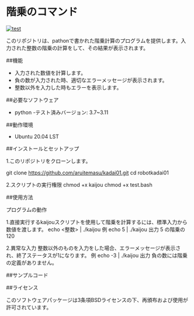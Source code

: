 # 階乗のコマンド
[![test](https://github.com/aruitemasu/kadai01/actions/workflows/test.yml/badge.svg)](https://github.com/aruitemasu/kadai01/actions/workflows/test.yml)

このリポジトリは、pathonで書かれた階乗計算のプログラムを提供します。入力された整数の階乗の計算をして、その結果が表示されます。

##機能

- 入力された数値を計算します。
- 負の数が入力された時、適切なエラーメッセージが表示されます。
- 整数以外を入力した時もエラーを表示します。

##必要なソフトウェア
- python
   -テスト済みバージョン: 3.7~3.11

##動作環境
- Ubuntu 20.04 LST

##インストールとセットアップ

1.このリポジトリをクローンします。

git clone https://github.com/aruitemasu/kadai01.git
cd robotkadai01

2.スクリプトの実行権限
chmod +x kaijou
chmod +x test.bash

##使用方法

プログラムの動作

1.直接実行するkaijouスクリプトを使用して階乗を計算するには、標準入力から数値を渡します。
echo <整数> | ./kaijou
例
echo 5 | ./kaijou
出力
5 の階乗の 120

2.異常な入力
整数以外のものを入力をした場合、エラーメッセージが表示され、終了ステータスが1になります。
例
echo -3 | ./kaijou
出力
負の数には階乗の定義がありません。

##サンプルコード



##ライセンス

このソフトウェアパッケージは3条項BSDライセンスの下、再頒布および使用が許可されています。
